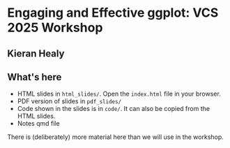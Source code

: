 # Engaging and Effective ggplot: VCS 2025 Workshop

## Kieran Healy


## What's here

- HTML slides in `html_slides/`. Open the `index.html` file in your browser.   
- PDF version of slides in `pdf_slides/`
- Code shown in the slides is in `code/`. It can also be copied from the HTML slides.
- Notes qmd file 

There is (deliberately) more material here than we will use in the workshop.  
